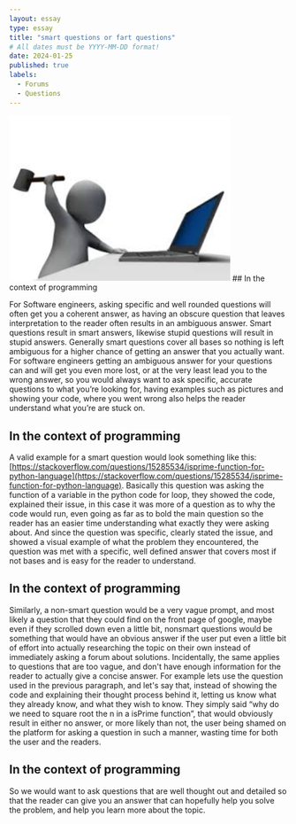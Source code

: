 ```yaml
---
layout: essay
type: essay
title: "smart questions or fart questions"
# All dates must be YYYY-MM-DD format!
date: 2024-01-25
published: true
labels:
  - Forums
  - Questions
---
```

<img width="400px" class="rounded float-start pe-4" src="../img/download.jpg">
## In the context of programming

For Software engineers, asking specific and well rounded questions will often get you a coherent answer, as having an obscure question that leaves interpretation to the reader often results in an ambiguous answer. Smart questions result in smart answers, likewise stupid questions will result in stupid answers. Generally smart questions cover all bases so nothing is left ambiguous for a higher chance of getting an answer that you actually want. For software engineers getting an ambiguous answer for your questions can and will get you even more lost, or at the very least lead you to the wrong answer, so you would always want to ask specific, accurate questions to what you’re looking for, having examples such as pictures and showing your code, where you went wrong also helps the reader understand what you’re are stuck on.

## In the context of programming

A valid example for a smart question would look something like this:
[https://stackoverflow.com/questions/15285534/isprime-function-for-python-language](https://stackoverflow.com/questions/15285534/isprime-function-for-python-language).
Basically this question was asking the function of a variable in the python code for loop, they showed the code, explained their issue, in this case it was more of a question as to why the code would run, even going as far as to bold the main question so the reader has an easier time understanding what exactly they were asking about. And since the question was specific, clearly stated the issue, and showed a visual example of what the problem they encountered, the question was met with a specific, well defined answer that covers most if not bases and is easy for the reader to understand. 

## In the context of programming

Similarly, a non-smart question would be a very vague prompt, and most likely a question that they could find on the front page of google, maybe even if they scrolled down even a little bit, nonsmart questions would be something that would have an obvious answer if the user put even a little bit of effort into actually researching the topic on their own instead of immediately asking a forum about solutions. Incidentally, the same applies to questions that are too vague, and don't have enough information for the reader to actually give a concise answer. For example lets use the question used in the previous paragraph, and let's say that, instead of showing the code and explaining their thought process behind it, letting us know what they already know, and what they wish to know. They simply said “why do we need to square root the n in a isPrime function”, that would obviously result in either no answer, or more likely than not, the user being shamed on the platform for asking a question in such a manner, wasting time for both the user and the readers.

## In the context of programming

So we would want to ask questions that are well thought out and detailed so that the reader can give you an answer that can hopefully help you solve the problem, and help you learn more about the topic. 

